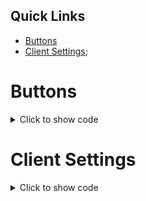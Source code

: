 ## Quick Links
- [Buttons](#buttons)
- [Client Settings](#client-settings);

# Buttons
<details>
    <summary>Click to show code</summary>

    ```js
    // Not added yet but leaving this here for later
    ```
</details>

# Client Settings
<details>
    <summary>Click to show code</summary>

    ```js
    client.settings // Return the clients current settings
    client.settings.setCompactMode(true || false) // Message compact mode
    client.settings.setTheme('dark' || 'light') // Discord app theme
    client.settings.setLocale(value) // Set language
        /**
         * Locale value must be one of the following 
         * `DANISH`
         * `GERMAN`
         * `ENGLISH_UK`
         * `ENGLISH_US`
         * `SPANISH`
         * `FRENCH`
         * `CROATIAN`
         * `ITALIAN`
         * `LITHUANIAN`
         * `HUNGARIAN`
         * `DUTCH`
         * `NORWEGIAN`
         * `POLISH`
         * `BRAZILIAN_PORTUGUESE`
         * `ROMANIA_ROMANIAN`
         * `FINNISH`
         * `SWEDISH`
         * `VIETNAMESE`
         * `TURKISH`
         * `CZECH`
         * `GREEK`
         * `BULGARIAN`
         * `RUSSIAN`
         * `UKRAINIAN`
         * `HINDI`
         * `THAI`
         * `CHINA_CHINESE`
         * `JAPANESE`
         * `TAIWAN_CHINESE`
         * `KOREAN`
         */
    ```
</details>